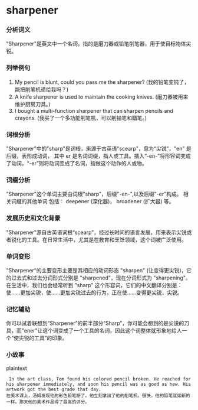 # sharpener

### 分析词义

  

"Sharpener"是英文中一个名词，指的是磨刀器或铅笔削笔器，用于使目标物体尖锐。

  

### 列举例句

  

1.  My pencil is blunt, could you pass me the sharpener? (我的铅笔变钝了，能把削笔机递给我吗？)
2.  A knife sharpener is used to maintain the cooking knives. (磨刀器被用来维护厨房刀具。)
3.  I bought a multi-function sharpener that can sharpen pencils and crayons. (我买了一个多功能削笔机，可以削铅笔和蜡笔。)

  

### 词根分析

  

"Sharpener"中的"sharp"是词根，来源于古英语"scearp"，意为“尖锐”，"en" 是后缀，表形成动词， 其中 er 是名词词缀，指人或工具。插入“-en-”将形容词变成了动词，“-er”则将动词变成了名词，指做这个动作的人或物。

  

### 词缀分析

  

"Sharpener"这个单词主要由词根"sharp"，后缀"-en-",以及后缀"-er"构成。 相关词缀的其他单词 包括： deepener (深化器)， broadener (扩大器) 等。

  

### 发展历史和文化背景

  

"Sharpener"源自古英语词根“scearp”，经过长时间的语言发展，用来表示尖锐或者锐化的工具。在日常生活中，尤其是在教育和烹饪领域，这个词被广泛使用。

  

### 单词变形

  

"Sharpener"的主要变形主要是其相应的动词形态 "sharpen" (让变得更尖锐)，它的过去式和过去分词形式分别是 "sharpened"，现在分词形式为 "sharpening"。在生活中，我们也会经常听到 "sharp" 这个形容词，它们的中文翻译分别是：使……更加尖锐，使……更加尖锐过去的行为，正在使……变得更尖锐，尖锐。

  

### 记忆辅助

  

你可以试着联想到“Sharpener”的前半部分“Sharp”，你可能会想到的是尖锐的刀具，而"ener"让这个词变成了一个工具的名词，因此这个词整体就形象地给人一个“使尖锐的工具”的印象。

  

### 小故事

  

plaintext

     In the art class, Tom found his colored pencil broken. He reached for his sharpener immediately, and soon his pencil was as good as new. His artwork got the best grade that day.
    在美术课上，汤姆发现他的彩色铅笔断了。他立刻拿出了他的削笔机，很快，他的铅笔就如新的一样。那天他的美术作品得了最高的评分。
